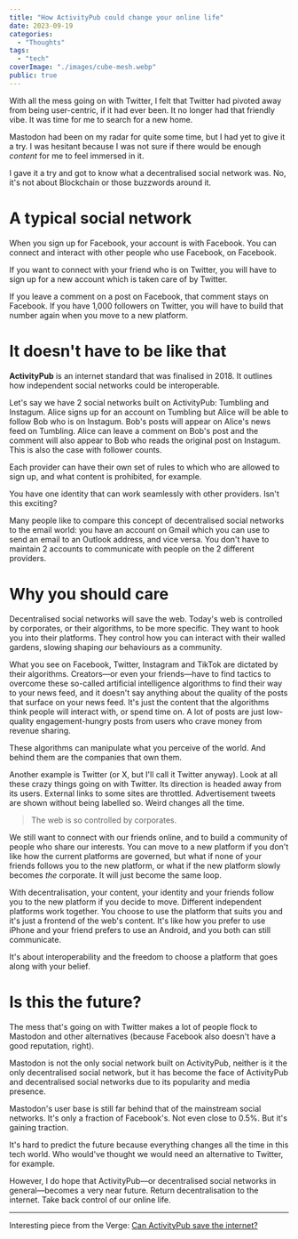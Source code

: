 ```yaml
---
title: "How ActivityPub could change your online life"
date: 2023-09-19
categories:
  - "Thoughts"
tags:
  - "tech"
coverImage: "./images/cube-mesh.webp"
public: true
---
```


With all the mess going on with Twitter, I felt that Twitter had pivoted away from being user-centric, if it had ever been. It no longer had that friendly vibe. It was time for me to search for a new home.

<!--more-->

Mastodon had been on my radar for quite some time, but I had yet to give it a try. I was hesitant because I was not sure if there would be enough _content_ for me to feel immersed in it.

I gave it a try and got to know what a decentralised social network was. No, it's not about Blockchain or those buzzwords around it.

# A typical social network

When you sign up for Facebook, your account is with Facebook. You can connect and interact with other people who use Facebook, on Facebook.

If you want to connect with your friend who is on Twitter, you will have to sign up for a new account which is taken care of by Twitter.

If you leave a comment on a post on Facebook, that comment stays on Facebook. If you have 1,000 followers on Twitter, you will have to build that number again when you move to a new platform.

# It doesn't have to be like that

**ActivityPub** is an internet standard that was finalised in 2018. It outlines how independent social networks could be interoperable.

Let's say we have 2 social networks built on ActivityPub: Tumbling and Instagum. Alice signs up for an account on Tumbling but Alice will be able to follow Bob who is on Instagum. Bob's posts will appear on Alice's news feed on Tumbling. Alice can leave a comment on Bob's post and the comment will also appear to Bob who reads the original post on Instagum. This is also the case with follower counts.

Each provider can have their own set of rules to which who are allowed to sign up, and what content is prohibited, for example.

You have one identity that can work seamlessly with other providers. Isn't this exciting?

Many people like to compare this concept of decentralised social networks to the email world: you have an account on Gmail which you can use to send an email to an Outlook address, and vice versa. You don't have to maintain 2 accounts to communicate with people on the 2 different providers.

# Why you should care

Decentralised social networks will save the web. Today's web is controlled by corporates, or their algorithms, to be more specific. They want to hook you into their platforms. They control how you can interact with their walled gardens, slowing shaping _our_ behaviours as a community.

What you see on Facebook, Twitter, Instagram and TikTok are dictated by their algorithms. Creators—or even your friends—have to find tactics to overcome these so-called artificial intelligence algorithms to find their way to your news feed, and it doesn't say anything about the quality of the posts that surface on your news feed. It's just the content that the algorithms think people will interact with, or spend time on. A lot of posts are just low-quality engagement-hungry posts from users who crave money from revenue sharing.

These algorithms can manipulate what you perceive of the world. And behind them are the companies that own them.

Another example is Twitter (or X, but I'll call it Twitter anyway). Look at all these crazy things going on with Twitter. Its direction is headed away from its users. External links to some sites are throttled. Advertisement tweets are shown without being labelled so. Weird changes all the time.

> The web is so controlled by corporates.

We still want to connect with our friends online, and to build a community of people who share our interests. You can move to a new platform if you don't like how the current platforms are governed, but what if none of your friends follows you to the new platform, or what if the new platform slowly becomes _the_ corporate. It will just become the same loop.

With decentralisation, your content, your identity and your friends follow you to the new platform if you decide to move. Different independent platforms work together. You choose to use the platform that suits you and it's just a frontend of the web's content. It's like how you prefer to use iPhone and your friend prefers to use an Android, and you both can still communicate.

It's about interoperability and the freedom to choose a platform that goes along with your belief.

# Is this the future?

The mess that's going on with Twitter makes a lot of people flock to Mastodon and other alternatives (because Facebook also doesn't have a good reputation, right).

Mastodon is not the only social network built on ActivityPub, neither is it the only decentralised social network, but it has become the face of ActivityPub and decentralised social networks due to its popularity and media presence.

Mastodon's user base is still far behind that of the mainstream social networks. It's only a fraction of Facebook's. Not even close to 0.5%. But it's gaining traction.

It's hard to predict the future because everything changes all the time in this tech world. Who would've thought we would need an alternative to Twitter, for example.

However, I do hope that ActivityPub—or decentralised social networks in general—becomes a very near future. Return decentralisation to the internet. Take back control of our online life.

* * *

Interesting piece from the Verge: [Can ActivityPub save the internet?](https://www.theverge.com/2023/4/20/23689570/activitypub-protocol-standard-social-network)
